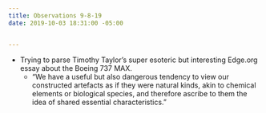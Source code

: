 ```yaml
---
title: Observations 9-8-19
date: 2019-10-03 18:31:00 -05:00


---
```


- Trying to parse Timothy Taylor’s super esoteric but interesting Edge.org essay about the Boeing 737 MAX.
	- “We have a useful but also dangerous tendency to view our constructed artefacts as if they were natural kinds, akin to chemical elements or biological species, and therefore ascribe to them the idea of shared essential characteristics.”